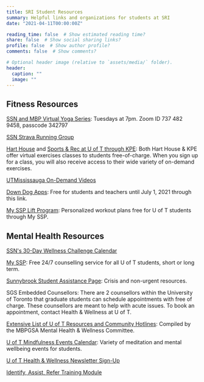```yaml
---
title: SRI Student Resources
summary: Helpful links and organizations for students at SRI
date: "2021-04-11T00:00:00Z"

reading_time: false  # Show estimated reading time?
share: false  # Show social sharing links?
profile: false  # Show author profile?
comments: false  # Show comments?

# Optional header image (relative to `assets/media/` folder).
header:
  caption: ""
  image: ""
---
```


## Fitness Resources

[SSN and MBP Virtual Yoga Series](https://zoom.us/j/7374829458?pwd=Z085TXBQZGE2WW85R3JPVkVuMWtIZz09): Tuesdays at 7pm. Zoom ID 737 482 9458, passcode 342797

[SSN Strava Running Group](https://www.strava.com/clubs/862900)

[Hart House](https://harthouse.ca/fitness) and [Sports & Rec at U of T through KPE](https://kpe.utoronto.ca/sport-rec-u-t): Both Hart House & KPE offer virtual exercises classes to students free-of-charge. When you sign up for a class, you will also receive access to their wide variety of on-demand exercises.

[UTMississauga On-Demand Videos](https://www.youtube.com/channel/UCdjoguI1GpKe6sRq7-def1g/videos)

[Down Dog Apps](https://www.downdogapp.com/education): Free for students and teachers until July 1, 2021 through this link.

[My SSP Lift Program](https://liftsession.com/): Personalized workout plans free for U of T students through My SSP. 

## Mental Health Resources 

[SSN's 30-Day Wellness Challenge Calendar](https://drive.google.com/drive/folders/1-0e9qyTWQFxJcHNnmF714rxLshtoctr6)

[My SSP](https://studentlife.utoronto.ca/service/myssp/): Free 24/7 counselling service for all U of T students, short or long term. 

[Sunnybrook Student Assistance Page](https://sunnybrook.ca/education/content/?page=education-student-assistance): Crisis and non-urgent resources.

SGS Embedded Counsellors: There are 2 counsellors within the University of Toronto that graduate students can schedule appointments with free of charge. These counsellors are meant to help with acute issues. To book an appointment, contact Health & Wellness at U of T. 

[Extensive List of U of T Resources and Community Hotlines](https://drive.google.com/file/d/13PXrKVvuDw2nM6URnlQls-yAOTMBugPS/view?usp=sharing): Compiled by the MBPGSA Mental Health & Wellness Committee.

[U of T Mindfulness Events Calendar](https://clnx.utoronto.ca/home/mindfulness.htm): Variety of meditation and mental wellbeing events for students.

[U of T Health & Wellness Newsletter Sign-Up](https://studentlife.utoronto.ca/forms/health-wellness-newsletter-sign-up/)

[Identify, Assist, Refer Training Module](https://iar.utoronto.ca/main/)
